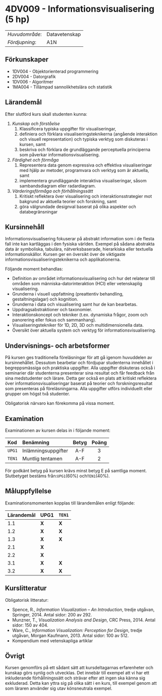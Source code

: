# 4DV009 - Informationsvisualisering (5 hp)

|     |     |
| --- | --- | 
| *Huvudområde*: | Datavetenskap | 
| *Fördjupning*: | A1N | 

## Förkunskaper

- 1DV004 - Objektorienterad programmering
- 2DV004 - Datorgrafik
- 1DV006 - Algoritmer
- 1MA004 - Tillämpad sannolikhetslära och statistik

## Lärandemål

Efter slutförd kurs skall studenten kunna:

1. *Kunskap och förståelse*
    1. Klassificera typiska uppgifter för visualiseringar,
    2. definiera och förklara visualiseringsteknikerna (angående interaktion och visuell representation) och typiska verktyg som diskuteras i kursen, samt
    3. beskriva och förklara de grundläggande perceptuella principerna som påverkar informationsvisualisering.
2. *Färdighet och förmåga*
    1. Representera data genom expressiva och effektiva visualiseringar med hjälp av metoder, programvara och verktyg som är aktuella, samt
    2. implementera grundläggande interaktiva visualiseringar, såsom sambandsdiagram eller radardiagram.
3. *Värderingsförmåga och förhållningssätt*
    1. Kritiskt reflektera över visualisering och interaktionsstrategier mot bakgrund av aktuella teorier och forskning, samt
    2. göra välgrundade designval baserat på olika aspekter och databegränsningar

## Kursinnehåll

Informationsvisualisering fokuserar på abstrakt information som i de flesta fall inte kan kartläggas i den fysiska världen. Exempel på sådana abstrakta data är symboliska, tabulära, nätverksbaserade, hierarkiska eller textuella informationskällor. Kursen ger en översikt över de viktigaste informationsvisualiseringsteknikerna och applikationerna. 

Följande moment behandlas:

- Definition av området informationsvisualisering och hur det relaterar till områden som människa-datorinteraktion (HCI) eller vetenskaplig visualisering.
- Grunderna i visuell uppfattning (preattentiv behandling, gestaltningslagar) och kognition.
- Grunderna i data och visualisering samt hur de kan bearbetas.
- Uppdragsabstraktioner och taxonomier.
- Interaktionskoncept och tekniker (t.ex. dynamiska frågor, zoom och panorering eller fokus och sammanhang).
- Visualiseringstekniker för 1D, 2D, 3D och multidimensionella data.
- Översikt över aktuella system och verktyg för informationsvisualisering.

## Undervisnings- och arbetsformer

På kursen ges traditionella föreläsningar för att gå igenom huvuddelen av kursinnehållet. Dessutom bearbetar och fördjupar studenterna innehållet i begreppsmässiga och praktiska uppgifter. Alla uppgifter diskuteras också i seminarier där studenterna presenterar sina resultat och får feedback från sina medstudenter och lärare. Detta ger också en plats att kritiskt reflektera över informationsvisualiseringar baserat på teorier och forskningsresultat som presenteras på föreläsningarna. Alla uppgifter utförs individuellt eller grupper om högst två studenter.

Obligatorisk närvaro kan förekomma på vissa moment.

## Examination

Examinationen av kursen delas in i följande moment:

| Kod  | Benämning             | Betyg | Poäng | 
| :--- | :-------------------- | :---: | :---: |
|`UPG1`| Inlämningsuppgifter   | A-F   | 3     |
|`TEN1`| Muntlig tentamen      | A-F   | 2     |

För godkänt betyg på kursen krävs minst betyg E på samtliga moment. Slutbetyget bestäms från:`UPG1`(60%) och`TEN1`(40%).


## Måluppfyllelse

Examinationsmomenten kopplas till lärandemålen enligt följande:

| Lärandemål | UPG1|`TEN1`|
| ---------- | --- | -----|
| 1.1        |**X**| **X**|
| 1.2        |**X**| **X**|
| 1.3        |**X**| **X**|
| 2.1        |**X**|      |
| 2.2        |**X**|      |
| 3.1        |**X**| **X**|
| 3.2        |**X**| **X**|


## Kurslitteratur

Obligatorisk litteratur:

- Spence, R., *Information Visualization – An Introduction*, tredje utgåvan, Springer, 2014. Antal sidor: 200 av 292.
- Munzner, T., *Visualization Analysis and Design*, CRC Press, 2014. Antal sidor: 150 av 404.
- Ware, C., *Information Visualization: Perception for Design*, tredje utgåvan, Morgan Kaufmann, 2013. Antal sidor: 100 av 512.
- Kompendium med vetenskapliga artiklar

## Övrigt

Kursen genomförs på ett sådant sätt att kursdeltagarnas erfarenheter och kunskap görs synlig och utvecklas. Det innebär till exempel att vi har ett inkluderande förhållningssätt och strävar efter att ingen ska känna sig exkluderad. Detta kan yttra sig på olika sätt i en kurs, till exempel genom att som läraren använder sig utav könsneutrala exempel.


